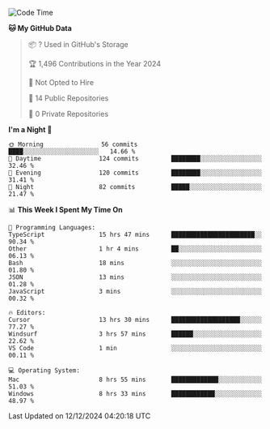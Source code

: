 <!--START_SECTION:waka-->
![Code Time](http://img.shields.io/badge/Code%20Time-6%2C429%20hrs%2014%20mins-blue)

**🐱 My GitHub Data** 

> 📦 ? Used in GitHub's Storage 
 > 
> 🏆 1,496 Contributions in the Year 2024
 > 
> 🚫 Not Opted to Hire
 > 
> 📜 14 Public Repositories 
 > 
> 🔑 0 Private Repositories 
 > 
**I'm a Night 🦉** 

```text
🌞 Morning                56 commits          ████░░░░░░░░░░░░░░░░░░░░░   14.66 % 
🌆 Daytime                124 commits         ████████░░░░░░░░░░░░░░░░░   32.46 % 
🌃 Evening                120 commits         ████████░░░░░░░░░░░░░░░░░   31.41 % 
🌙 Night                  82 commits          █████░░░░░░░░░░░░░░░░░░░░   21.47 % 
```


📊 **This Week I Spent My Time On** 

```text
💬 Programming Languages: 
TypeScript               15 hrs 47 mins      ███████████████████████░░   90.34 % 
Other                    1 hr 4 mins         ██░░░░░░░░░░░░░░░░░░░░░░░   06.13 % 
Bash                     18 mins             ░░░░░░░░░░░░░░░░░░░░░░░░░   01.80 % 
JSON                     13 mins             ░░░░░░░░░░░░░░░░░░░░░░░░░   01.28 % 
JavaScript               3 mins              ░░░░░░░░░░░░░░░░░░░░░░░░░   00.32 % 

🔥 Editors: 
Cursor                   13 hrs 30 mins      ███████████████████░░░░░░   77.27 % 
Windsurf                 3 hrs 57 mins       ██████░░░░░░░░░░░░░░░░░░░   22.62 % 
VS Code                  1 min               ░░░░░░░░░░░░░░░░░░░░░░░░░   00.11 % 

💻 Operating System: 
Mac                      8 hrs 55 mins       █████████████░░░░░░░░░░░░   51.03 % 
Windows                  8 hrs 33 mins       ████████████░░░░░░░░░░░░░   48.97 % 
```


 Last Updated on 12/12/2024 04:20:18 UTC
<!--END_SECTION:waka-->

